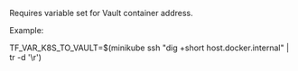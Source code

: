 Requires variable set for Vault container address.

Example:

TF_VAR_K8S_TO_VAULT=$(minikube ssh "dig +short host.docker.internal" | tr -d '\r')
